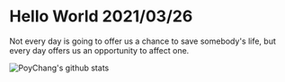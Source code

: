 # Hello World 2021/03/26

Not every day is going to offer us a chance to save somebody's life, but every day offers us an opportunity to affect one.

![PoyChang's github stats](https://github-readme-stats.vercel.app/api?username=poychang&show_icons=true&theme=dracula)
